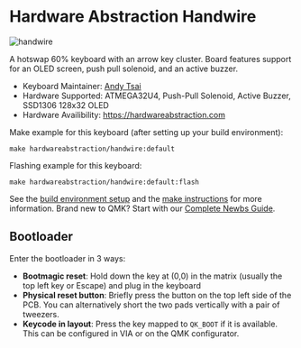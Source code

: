 # Hardware Abstraction Handwire

![handwire](https://imgur.com/PK5HfM3)

A hotswap 60% keyboard with an arrow key cluster. Board features support for an OLED screen, push pull solenoid, and an active buzzer. 

* Keyboard Maintainer: [Andy Tsai](https://github.com/cgmandy)
* Hardware Supported: ATMEGA32U4, Push-Pull Solenoid, Active Buzzer, SSD1306 128x32 OLED
* Hardware Availibility: https://hardwareabstraction.com

Make example for this keyboard (after setting up your build environment):

    make hardwareabstraction/handwire:default

Flashing example for this keyboard:

    make hardwareabstraction/handwire:default:flash

See the [build environment setup](https://docs.qmk.fm/#/getting_started_build_tools) and the [make instructions](https://docs.qmk.fm/#/getting_started_make_guide) for more information. Brand new to QMK? Start with our [Complete Newbs Guide](https://docs.qmk.fm/#/newbs).

## Bootloader

Enter the bootloader in 3 ways:

* **Bootmagic reset**: Hold down the key at (0,0) in the matrix (usually the top left key or Escape) and plug in the keyboard
* **Physical reset button**: Briefly press the button on the top left side of the PCB. You can alternatively short the two pads vertically with a pair of tweezers. 
* **Keycode in layout**: Press the key mapped to `QK_BOOT` if it is available. This can be configured in VIA or on the QMK configurator. 
